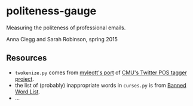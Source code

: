 # politeness-gauge
Measuring the politeness of professional emails.

Anna Clegg and Sarah Robinson, spring 2015

## Resources
* `twokenize.py` comes from [myleott's port](https://github.com/myleott/ark-twokenize-py/blob/master/twokenize.py) of [CMU's Twitter POS tagger project](http://www.ark.cs.cmu.edu/TweetNLP/).
* the list of (probably) inappropriate words in `curses.py` is from [Banned Word List](http://www.bannedwordlist.com/).
* ...
